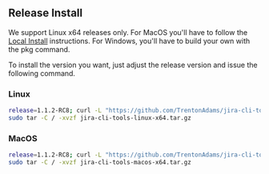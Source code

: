## Release Install

We support Linux x64 releases only. For MacOS you'll have to follow  the [Local Install](https://github.com/TrentonAdams/jira-cli-tools#local-install) instructions. For Windows, you'll have to build your own with the pkg command.

To install the version you want, just adjust the release version and issue the following command.

### Linux

```bash
release=1.1.2-RC8; curl -L "https://github.com/TrentonAdams/jira-cli-tools/releases/download/${release}/jira-cli-tools-linux-x64.tar.gz" > jira-cli-tools-linux-x64.tar.gz;
sudo tar -C / -xvzf jira-cli-tools-linux-x64.tar.gz
```

### MacOS

```bash
release=1.1.2-RC8; curl -L "https://github.com/TrentonAdams/jira-cli-tools/releases/download/${release}/jira-cli-tools-macos-x64.tar.gz" > jira-cli-tools-macos-x64.tar.gz;
sudo tar -C / -xvzf jira-cli-tools-macos-x64.tar.gz
```

